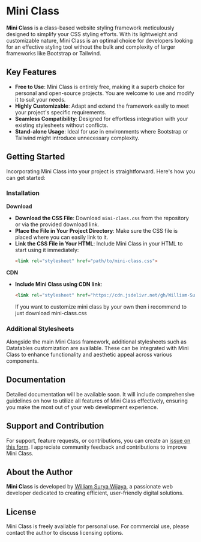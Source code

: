 # Mini Class

**Mini Class** is a class-based website styling framework meticulously designed to simplify your CSS styling efforts. With its lightweight and customizable nature, Mini Class is an optimal choice for developers looking for an effective styling tool without the bulk and complexity of larger frameworks like Bootstrap or Tailwind.

## Key Features

- **Free to Use**: Mini Class is entirely free, making it a superb choice for personal and open-source projects. You are welcome to use and modify it to suit your needs.
- **Highly Customizable**: Adapt and extend the framework easily to meet your project's specific requirements.
- **Seamless Compatibility**: Designed for effortless integration with your existing stylesheets without conflicts.
- **Stand-alone Usage**: Ideal for use in environments where Bootstrap or Tailwind might introduce unnecessary complexity.

## Getting Started

Incorporating Mini Class into your project is straightforward. Here's how you can get started:

### Installation

**Download**
- **Download the CSS File**: Download `mini-class.css` from the repository or via the provided download link.
- **Place the File in Your Project Directory**: Make sure the CSS file is placed where you can easily link to it.
- **Link the CSS File in Your HTML**:
    Include Mini Class in your HTML to start using it immediately:
    ```html
    <link rel="stylesheet" href="path/to/mini-class.css">
    ```

**CDN**
- **Include Mini Class using CDN link**:
    ```html
    <link rel="stylesheet" href="https://cdn.jsdelivr.net/gh/William-Surya-Wijaya/mini-class@master/mini-class.css">
    ```
    If you want to customize mini class by your own then i recommend to just download mini-class.css

### Additional Stylesheets

Alongside the main Mini Class framework, additional stylesheets such as Datatables customization are available. These can be integrated with Mini Class to enhance functionality and aesthetic appeal across various components.

## Documentation

Detailed documentation will be available soon. It will include comprehensive guidelines on how to utilize all features of Mini Class effectively, ensuring you make the most out of your web development experience.

## Support and Contribution

For support, feature requests, or contributions, you can create an [issue on this form](https://github.com/William-Surya-Wijaya/mini-class/issues/new/choose). I appreciate community feedback and contributions to improve Mini Class.

## About the Author

**Mini Class** is developed by [William Surya Wijaya](https://www.github.com/William-Surya-Wijaya), a passionate web developer dedicated to creating efficient, user-friendly digital solutions.

## License

Mini Class is freely available for personal use. For commercial use, please contact the author to discuss licensing options.
